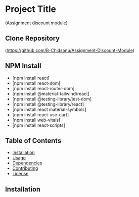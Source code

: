# Project Title

(Assignment discount module)

## Clone Repository

(https://github.com/B-Chidsanu/Assignment-Discount-Module)

## NPM Install
- [npm install react]
- [npm install react-dom]
- [npm install react-router-dom]
- [npm install @material-tailwind/react]
- [npm install @testing-library/jest-dom]
- [npm install @testing-library/react]
- [npm install react material-symbols]
- [npm install react-use-cart]
- [npm install web-vitals]
- [npm install react-scripts]


## Table of Contents


- [Installation](#installation)
- [Usage](#usage)
- [Dependencies](#dependencies)
- [Contributing](#contributing)
- [License](#license)

## Installation

